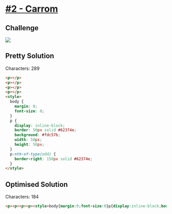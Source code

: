 # [#2 - Carrom](https://cssbattle.dev/play/2)

## Challenge

![](https://cssbattle.dev/targets/2.png)


## Pretty Solution

Characters: 289

```HTML
<p></p>
<p></p>
<p></p>
<p></p>
<style>
  body {
    margin: 0;
    font-size: 0;
  }
  p {
    display: inline-block;
    border: 50px solid #62374e;
    background: #fdc57b;
    width: 50px;
    height: 50px;
  }
  p:nth-of-type(odd) {
    border-right: 150px solid #62374e;
  }
</style>
```

## Optimised Solution

Characters: 184

```HTML
<p><p><p><p><style>body{margin:0;font-size:0}p{display:inline-block;border:50px solid #62374e;background:#fdc57b;width:50;height:50}p:nth-of-type(odd){border-right:150px solid #62374e}
```